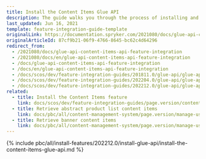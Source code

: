 ```yaml
---
title: Install the Content Items Glue API
description: The guide walks you through the process of installing and configuring the Content Items feature in the project.
last_updated: Jun 16, 2021
template: feature-integration-guide-template
originalLink: https://documentation.spryker.com/2021080/docs/glue-api-content-items-api-feature-integration
originalArticleId: 87cf9b21-06f9-4766-8645-bc62c4d64296
redirect_from:
  - /2021080/docs/glue-api-content-items-api-feature-integration
  - /2021080/docs/en/glue-api-content-items-api-feature-integration
  - /docs/glue-api-content-items-api-feature-integration
  - /docs/en/glue-api-content-items-api-feature-integration
  - /docs/scos/dev/feature-integration-guides/201811.0/glue-api/glue-api-content-items-feature-integration.html
  - /docs/scos/dev/feature-integration-guides/202204.0/glue-api/glue-api-content-items-feature-integration.html
  - /docs/scos/dev/feature-integration-guides/202212.0/glue-api/glue-api-content-items-feature-integration.html  
related:
  - title: Install the Content Items feature
    link: docs/scos/dev/feature-integration-guides/page.version/content-items-feature-integration.html
  - title: Retrieve abstract product list content items
    link: docs/pbc/all/content-management-system/page.version/manage-using-glue-api/retrieve-abstract-product-list-content-items.html
  - title: Retrieve banner content items
    link: docs/pbc/all/content-management-system/page.version/manage-using-glue-api/retrieve-banner-content-items.html
---
```


{% include pbc/all/install-features/202212.0/install-glue-api/install-the-content-items-glue-api.md %} <!-- To edit, see /_includes/pbc/all/install-features/202212.0/install-glue-api/install-the-content-items-glue-api.md -->
